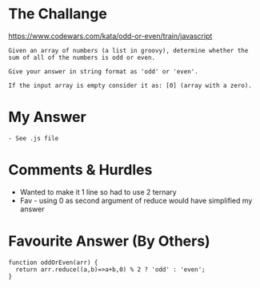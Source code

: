 # The Challange

https://www.codewars.com/kata/odd-or-even/train/javascript

```
Given an array of numbers (a list in groovy), determine whether the sum of all of the numbers is odd or even.

Give your answer in string format as 'odd' or 'even'.

If the input array is empty consider it as: [0] (array with a zero).
```

# My Answer

```
- See .js file
```

# Comments & Hurdles

- Wanted to make it 1 line so had to use 2 ternary
- Fav - using 0 as second argument of reduce would have simplified my answer

# Favourite Answer (By Others)

```
function oddOrEven(arr) {
  return arr.reduce((a,b)=>a+b,0) % 2 ? 'odd' : 'even';
}
```
